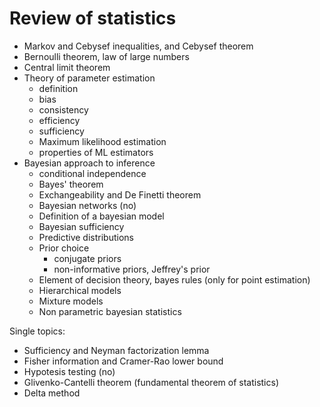 # Review of statistics

- Markov and Cebysef inequalities, and Cebysef theorem 
- Bernoulli theorem, law of large numbers
- Central limit theorem
- Theory of parameter estimation
    - definition
    - bias
    - consistency
    - efficiency
    - sufficiency
    - Maximum likelihood estimation
    - properties of ML estimators
- Bayesian approach to inference
    - conditional independence
    - Bayes' theorem
    - Exchangeability and De Finetti theorem
    - Bayesian networks (no)
    - Definition of a bayesian model
    - Bayesian sufficiency
    - Predictive distributions
    - Prior choice
        - conjugate priors
        - non-informative priors, Jeffrey's prior
    - Element of decision theory, bayes rules (only for point estimation)
    - Hierarchical models
    - Mixture models
    - Non parametric bayesian statistics


Single topics:

- Sufficiency and Neyman factorization lemma
- Fisher information and Cramer-Rao lower bound
- Hypotesis testing (no)
- Glivenko-Cantelli theorem (fundamental theorem of statistics)
- Delta method